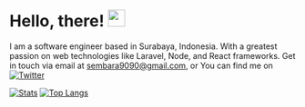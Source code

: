 <!--
**ssembara/ssembara** is a ✨ _special_ ✨ repository because its `README.md` (this file) appears on your GitHub profile.
<img align="center" src="https://github-readme-stats.vercel.app/api/top-langs/?username=ssembara&hide=blade,html&theme=tokyonight" />
-->

# Hello, there! <img src="https://raw.githubusercontent.com/MartinHeinz/MartinHeinz/master/wave.gif" width="30px">

I am a software engineer based in Surabaya, Indonesia. With a greatest passion on web technologies like Laravel, Node, and React frameworks. Get in touch via email at sembara9090@gmail.com, or You can find me on [![Twitter][1.2]][1]


[![Stats](https://github-readme-stats.vercel.app/api?username=ssembara&theme=tokyonight&show_icons=true&line_height=27)](https://github.com/ssembara/ssembara)
[![Top Langs](https://github-readme-stats.vercel.app/api/top-langs/?username=ssembara&hide=blade,html&theme=tokyonight)](https://github.com/ssembara/ssembara)

<!-- Icons -->

[1.2]: http://i.imgur.com/wWzX9uB.png (twitter icon without padding)

<!-- Links to your social media accounts -->

[1]: https://twitter.com/ssembara99


